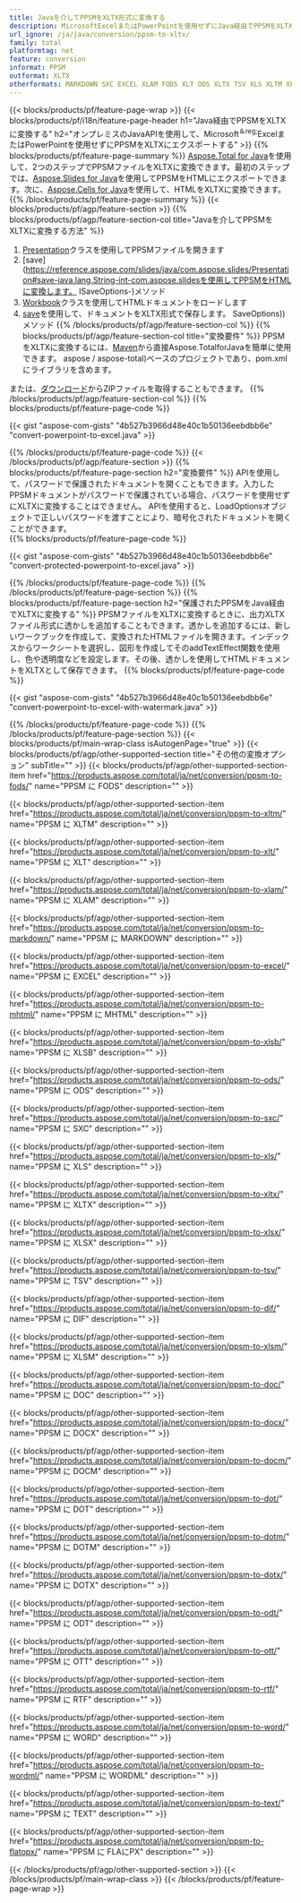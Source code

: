 ```yaml
---
title: Javaを介してPPSMをXLTX形式に変換する
description: MicrosoftExcelまたはPowerPointを使用せずにJava経由でPPSMをXLTX形式に変換する
url_ignore: /ja/java/conversion/ppsm-to-xltx/
family: total
platformtag: net
feature: conversion
informat: PPSM
outformat: XLTX
otherformats: MARKDOWN SXC EXCEL XLAM FODS XLT ODS XLTX TSV XLS XLTM XLSX MHTML DIF XLSB XLSM DOC DOCX DOCM DOT DOTM DOTX ODT OTT RTF WORD WORDML TEXT FLATOPX
---
```

{{< blocks/products/pf/feature-page-wrap >}}
{{< blocks/products/pf/i18n/feature-page-header h1="Java経由でPPSMをXLTXに変換する" h2="オンプレミスのJavaAPIを使用して、Microsoft<sup>＆reg;</sup>ExcelまたはPowerPointを使用せずにPPSMをXLTXにエクスポートする" >}}
{{% blocks/products/pf/feature-page-summary %}}
[Aspose.Total for Java](https://products.aspose.com/total/java/)を使用して、2つのステップでPPSMファイルをXLTXに変換できます。最初のステップでは、[Aspose.Slides for Java](https://products.aspose.com/slides/java/)を使用してPPSMをHTMLにエクスポートできます。次に、[Aspose.Cells for Java](https://products.aspose.com/cells/java/)を使用して、HTMLをXLTXに変換できます。
{{% /blocks/products/pf/feature-page-summary  %}}
{{< blocks/products/pf/agp/feature-section >}}
{{% blocks/products/pf/agp/feature-section-col title="Javaを介してPPSMをXLTXに変換する方法" %}}
1. [Presentation](https://reference.aspose.com/slides/java/com.aspose.slides/Presentation)クラスを使用してPPSMファイルを開きます
2. [save](https://reference.aspose.com/slides/java/com.aspose.slides/Presentation#save-java.lang.String-int-com.aspose.slidesを使用してPPSMをHTMLに変換します。 ISaveOptions-)メソッド
3. [Workbook](https://reference.aspose.com/cells/java/com.aspose.cells/Workbook)クラスを使用してHTMLドキュメントをロードします
4. [save](https://reference.aspose.com/cells/java/com.aspose.cells/workbook#save(java.lang.String,%20com.aspose.cells))を使用して、ドキュメントをXLTX形式で保存します。 SaveOptions))メソッド
{{% /blocks/products/pf/agp/feature-section-col %}}
{{% blocks/products/pf/agp/feature-section-col title="変換要件" %}}
PPSMをXLTXに変換するには、[Maven](https://repository.aspose.com/webapp/#/artifacts/browse/tree/General/repo/com/)から直接Aspose.TotalforJavaを簡単に使用できます。 aspose / aspose-total)ベースのプロジェクトであり、pom.xmlにライブラリを含めます。

または、[ダウンロード](https://releases.aspose.com/total/java)からZIPファイルを取得することもできます。
{{% /blocks/products/pf/agp/feature-section-col %}}
{{% blocks/products/pf/feature-page-code %}}

{{< gist "aspose-com-gists" "4b527b3966d48e40c1b50136eebdbb6e" "convert-powerpoint-to-excel.java" >}}


{{% /blocks/products/pf/feature-page-code %}}
{{< /blocks/products/pf/agp/feature-section >}}
{{% blocks/products/pf/feature-page-section  h2="変換要件" %}}
APIを使用して、パスワードで保護されたドキュメントを開くこともできます。入力したPPSMドキュメントがパスワードで保護されている場合、パスワードを使用せずにXLTXに変換することはできません。 APIを使用すると、LoadOptionsオブジェクトで正しいパスワードを渡すことにより、暗号化されたドキュメントを開くことができます。  
{{% blocks/products/pf/feature-page-code %}}

{{< gist "aspose-com-gists" "4b527b3966d48e40c1b50136eebdbb6e" "convert-protected-powerpoint-to-excel.java" >}}

{{% /blocks/products/pf/feature-page-code  %}}
{{% /blocks/products/pf/feature-page-section %}}
{{% blocks/products/pf/feature-page-section  h2="保護されたPPSMをJava経由でXLTXに変換する" %}}
PPSMファイルをXLTXに変換するときに、出力XLTXファイル形式に透かしを追加することもできます。透かしを追加するには、新しいワークブックを作成して、変換されたHTMLファイルを開きます。インデックスからワークシートを選択し、図形を作成してそのaddTextEffect関数を使用し、色や透明度などを設定します。その後、透かしを使用してHTMLドキュメントをXLTXとして保存できます。 
{{% blocks/products/pf/feature-page-code %}}

{{< gist "aspose-com-gists" "4b527b3966d48e40c1b50136eebdbb6e" "convert-powerpoint-to-excel-with-watermark.java" >}}

{{% /blocks/products/pf/feature-page-code  %}}
{{% /blocks/products/pf/feature-page-section %}}
{{< blocks/products/pf/main-wrap-class isAutogenPage="true" >}}
{{< blocks/products/pf/agp/other-supported-section title="その他の変換オプション" subTitle="" >}}
{{< blocks/products/pf/agp/other-supported-section-item href="https://products.aspose.com/total/ja/net/conversion/ppsm-to-fods/" name="PPSM に FODS" description="" >}}

{{< blocks/products/pf/agp/other-supported-section-item href="https://products.aspose.com/total/ja/net/conversion/ppsm-to-xltm/" name="PPSM に XLTM" description="" >}}

{{< blocks/products/pf/agp/other-supported-section-item href="https://products.aspose.com/total/ja/net/conversion/ppsm-to-xlt/" name="PPSM に XLT" description="" >}}

{{< blocks/products/pf/agp/other-supported-section-item href="https://products.aspose.com/total/ja/net/conversion/ppsm-to-xlam/" name="PPSM に XLAM" description="" >}}

{{< blocks/products/pf/agp/other-supported-section-item href="https://products.aspose.com/total/ja/net/conversion/ppsm-to-markdown/" name="PPSM に MARKDOWN" description="" >}}

{{< blocks/products/pf/agp/other-supported-section-item href="https://products.aspose.com/total/ja/net/conversion/ppsm-to-excel/" name="PPSM に EXCEL" description="" >}}

{{< blocks/products/pf/agp/other-supported-section-item href="https://products.aspose.com/total/ja/net/conversion/ppsm-to-mhtml/" name="PPSM に MHTML" description="" >}}

{{< blocks/products/pf/agp/other-supported-section-item href="https://products.aspose.com/total/ja/net/conversion/ppsm-to-xlsb/" name="PPSM に XLSB" description="" >}}

{{< blocks/products/pf/agp/other-supported-section-item href="https://products.aspose.com/total/ja/net/conversion/ppsm-to-ods/" name="PPSM に ODS" description="" >}}

{{< blocks/products/pf/agp/other-supported-section-item href="https://products.aspose.com/total/ja/net/conversion/ppsm-to-sxc/" name="PPSM に SXC" description="" >}}

{{< blocks/products/pf/agp/other-supported-section-item href="https://products.aspose.com/total/ja/net/conversion/ppsm-to-xls/" name="PPSM に XLS" description="" >}}

{{< blocks/products/pf/agp/other-supported-section-item href="https://products.aspose.com/total/ja/net/conversion/ppsm-to-xltx/" name="PPSM に XLTX" description="" >}}

{{< blocks/products/pf/agp/other-supported-section-item href="https://products.aspose.com/total/ja/net/conversion/ppsm-to-xlsx/" name="PPSM に XLSX" description="" >}}

{{< blocks/products/pf/agp/other-supported-section-item href="https://products.aspose.com/total/ja/net/conversion/ppsm-to-tsv/" name="PPSM に TSV" description="" >}}

{{< blocks/products/pf/agp/other-supported-section-item href="https://products.aspose.com/total/ja/net/conversion/ppsm-to-dif/" name="PPSM に DIF" description="" >}}

{{< blocks/products/pf/agp/other-supported-section-item href="https://products.aspose.com/total/ja/net/conversion/ppsm-to-xlsm/" name="PPSM に XLSM" description="" >}}

{{< blocks/products/pf/agp/other-supported-section-item href="https://products.aspose.com/total/ja/net/conversion/ppsm-to-doc/" name="PPSM に DOC" description="" >}}

{{< blocks/products/pf/agp/other-supported-section-item href="https://products.aspose.com/total/ja/net/conversion/ppsm-to-docx/" name="PPSM に DOCX" description="" >}}

{{< blocks/products/pf/agp/other-supported-section-item href="https://products.aspose.com/total/ja/net/conversion/ppsm-to-docm/" name="PPSM に DOCM" description="" >}}

{{< blocks/products/pf/agp/other-supported-section-item href="https://products.aspose.com/total/ja/net/conversion/ppsm-to-dot/" name="PPSM に DOT" description="" >}}

{{< blocks/products/pf/agp/other-supported-section-item href="https://products.aspose.com/total/ja/net/conversion/ppsm-to-dotm/" name="PPSM に DOTM" description="" >}}

{{< blocks/products/pf/agp/other-supported-section-item href="https://products.aspose.com/total/ja/net/conversion/ppsm-to-dotx/" name="PPSM に DOTX" description="" >}}

{{< blocks/products/pf/agp/other-supported-section-item href="https://products.aspose.com/total/ja/net/conversion/ppsm-to-odt/" name="PPSM に ODT" description="" >}}

{{< blocks/products/pf/agp/other-supported-section-item href="https://products.aspose.com/total/ja/net/conversion/ppsm-to-ott/" name="PPSM に OTT" description="" >}}

{{< blocks/products/pf/agp/other-supported-section-item href="https://products.aspose.com/total/ja/net/conversion/ppsm-to-rtf/" name="PPSM に RTF" description="" >}}

{{< blocks/products/pf/agp/other-supported-section-item href="https://products.aspose.com/total/ja/net/conversion/ppsm-to-word/" name="PPSM に WORD" description="" >}}

{{< blocks/products/pf/agp/other-supported-section-item href="https://products.aspose.com/total/ja/net/conversion/ppsm-to-wordml/" name="PPSM に WORDML" description="" >}}

{{< blocks/products/pf/agp/other-supported-section-item href="https://products.aspose.com/total/ja/net/conversion/ppsm-to-text/" name="PPSM に TEXT" description="" >}}

{{< blocks/products/pf/agp/other-supported-section-item href="https://products.aspose.com/total/ja/net/conversion/ppsm-to-flatopx/" name="PPSM に FLAにPX" description="" >}}


{{< /blocks/products/pf/agp/other-supported-section >}}
{{< /blocks/products/pf/main-wrap-class >}}
{{< /blocks/products/pf/feature-page-wrap >}}